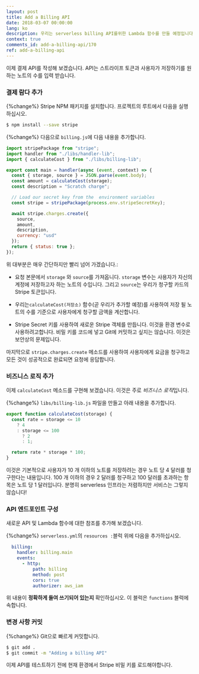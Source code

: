 ```yaml
---
layout: post
title: Add a Billing API
date: 2018-03-07 00:00:00
lang: ko
description: 우리는 serverless billing API를위한 Lambda 함수를 만들 예정입니다. 앱으로 전달 된 Stripe 토큰을 가져와 Stripe JS SDK를 사용하여 지불을 처리합니다. 
context: true
comments_id: add-a-billing-api/170
ref: add-a-billing-api
---
```


이제 결제 API를 작성해 보겠습니다. API는 스트라이프 토큰과 사용자가 저장하기를 원하는 노트의 수를 입력 받습니다.

### 결제 람다 추가

{%change%} Stripe NPM 패키지를 설치합니다. 프로젝트의 루트에서 다음을 실행하십시오.


``` bash
$ npm install --save stripe
```

{%change%} 다음으로 `billing.js`에 다음 내용을 추가합니다.

``` js
import stripePackage from "stripe";
import handler from "./libs/handler-lib";
import { calculateCost } from "./libs/billing-lib";

export const main = handler(async (event, context) => {
  const { storage, source } = JSON.parse(event.body);
  const amount = calculateCost(storage);
  const description = "Scratch charge";

  // Load our secret key from the  environment variables
  const stripe = stripePackage(process.env.stripeSecretKey);

  await stripe.charges.create({
    source,
    amount,
    description,
    currency: "usd"
  });
  return { status: true };
});
```

위 대부분은 매우 간단하지만 빨리 넘어 가겠습니다.:

- 요청 본문에서 `storage` 와 `source`를 가져옵니다. `storage` 변수는 사용자가 자신의 계정에 저장하고자 하는 노트의 수입니다. 그리고 `source`는 우리가 청구할 카드의 Stripe 토큰입니다.

- 우리는`calculateCost(저장소)` 함수(곧 우리가 추가할 예정)를 사용하여 저장 될 노트의 수를 기준으로 사용자에게 청구할 금액을 계산합니다.

- Stripe Secret 키를 사용하여 새로운 Stripe 객체를 만듭니다. 이것을 환경 변수로 사용하려고합니다. 비밀 키를 코드에 넣고 Git에 커밋하고 싶지는 않습니다. 이것은 보안상의 문제입니다.

마지막으로 `stripe.charges.create` 메소드를 사용하여 사용자에게 요금을 청구하고 모든 것이 성공적으로 완료되면 요청에 응답합니다.

### 비즈니스 로직 추가

이제 `calculateCost` 메소드를 구현해 보겠습니다. 이것은 주로 *비즈니스 로직*입니다.

{%change%} `libs/billing-lib.js` 파일을 만들고 아래 내용을 추가합니다.

``` js
export function calculateCost(storage) {
  const rate = storage <= 10
    ? 4
    : storage <= 100
      ? 2
      : 1;

  return rate * storage * 100;
}
```

이것은 기본적으로 사용자가 10 개 이하의 노트를 저장하려는 경우 노트 당 4 달러를 청구한다는 내용입니다. 100 개 이하의 경우 2 달러를 청구하고 100 달러를 초과하는 항목은 노트 당 1 달러입니다. 분명히 serverless 인프라는 저렴하지만 서비스는 그렇지 않습니다!

### API 엔드포인트 구성

새로운 API 및 Lambda 함수에 대한 참조를 추가해 보겠습니다.

{%change%} `serverless.yml`의 `resources :`블럭 위에 다음을 추가하십시오.

``` yml
  billing:
    handler: billing.main
    events:
      - http:
          path: billing
          method: post
          cors: true
          authorizer: aws_iam
```

위 내용이 **정확하게 들여 쓰기되어 있는지** 확인하십시오. 이 블럭은 `functions` 블럭에 속합니다.

### 변경 사항 커밋 

{%change%} Git으로 빠르게 커밋합니다.

``` bash
$ git add .
$ git commit -m "Adding a billing API"
```

이제 API를 테스트하기 전에 현재 환경에서 Stripe 비밀 키를 로드해야합니다.
